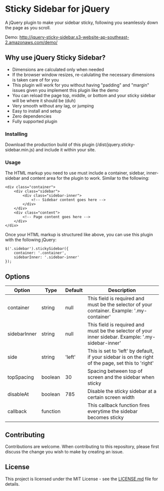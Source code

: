 # Sticky Sidebar for jQuery

A jQuery plugin to make your sidebar sticky, following you seamlessly down the page as you scroll.

Demo: http://jquery-sticky-sidebar.s3-website-ap-southeast-2.amazonaws.com/demo/

## Why use jQuery Sticky Sidebar?

* Dimensions are calculated only when needed
* If the browser window resizes, re-calulating the necessary dimensions is taken care of for you
* This plugin will work for you without having "padding" and "margin" issues given you implement this plugin like the demo
* You can reload the page top, middle, or bottom and your sticky sidebar will be where it should be (duh)
* Very smooth without any lag, or jumping
* Easy to install and setup
* Zero dependencies
* Fully supported plugin


### Installing

Download the production build of this plugin (/dist/jquery.sticky-sidebar.min.js) and include it within your site.


### Usage

The HTML markup you need to use must include a container, sidebar, inner-sidebar and content area for the plugin to work. Similar to the following:
```
<div class="container">
    <div class="sidebar">
        <div class="sidebar-inner">
            <!-- Sidebar content goes here -->
        </div>
    </div>
    <div class="content">
        <!-- Page content goes here -->
    </div>
</div>
```

Once your HTML markup is structured like above, you can use this plugin with the following jQuery:
```
$('.sidebar').stickySidebar({
    container: '.container',
    sidebarInner: '.sidebar-inner'
});
```


## Options

| Option  | Type | Default | Description |
| --- | --- | --- | --- |
| container | string | null | This field is required and must be the selector of your container. Example: '.my-container'
| sidebarInner | string | null | This field is required and must be the selector of your inner sidebar. Example: '.my-sidebar-inner' |
| side | string | 'left' | This is set to 'left' by default, if your sidebar is on the right of the page, set this to 'right' |
| topSpacing | boolean | 30 | Spacing between top of screen and the sidebar when sticky |
| disableAt | boolean | 785 | Disable the sticky sidebar at a certain screen width |
| callback | function | | This callback function fires everytime the sidebar becomes sticky |


## Contributing

Contributions are welcome. When contributing to this repository, please first discuss the change you wish to make by creating an issue.


## License

This project is licensed under the MIT License - see the [LICENSE.md](LICENSE.md) file for details.
